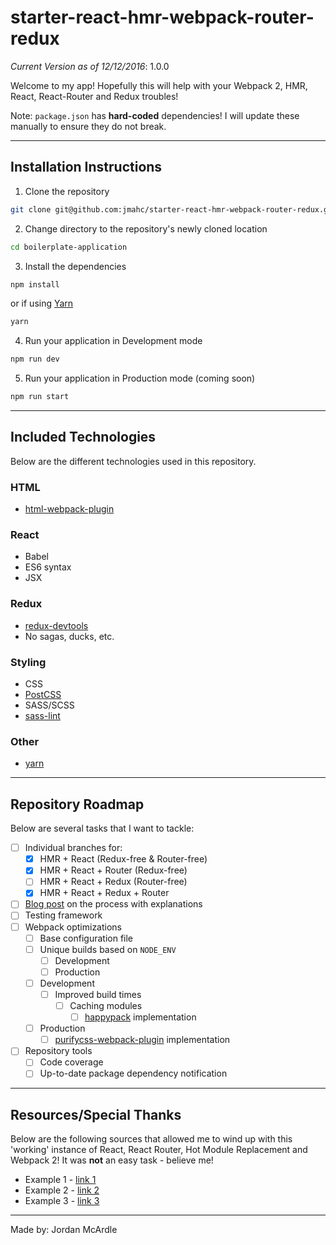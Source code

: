 # starter-react-hmr-webpack-router-redux
*Current Version as of 12/12/2016*: 1.0.0

Welcome to my app! Hopefully this will help with your Webpack 2, HMR, React, React-Router and Redux troubles!

Note: `package.json` has **hard-coded** dependencies!  I will update these manually to ensure they do not break.

---

## Installation Instructions
1. Clone the repository

  ```sh
  git clone git@github.com:jmahc/starter-react-hmr-webpack-router-redux.git boilerplate-application
  ```

2. Change directory to the repository's newly cloned location

  ```sh
  cd boilerplate-application
  ```

3. Install the dependencies

  ```sh
  npm install
  ```

  or if using [Yarn](https://github.com/yarnpkg/yarn)

  ```sh
  yarn
  ```

4. Run your application in Development mode

  ```sh
  npm run dev
  ```

5. Run your application in Production mode (coming soon)

  ```sh
  npm run start
  ```

---

## Included Technologies
Below are the different technologies used in this repository.

### HTML
- [html-webpack-plugin](https://www.npmjs.com/package/html-webpack-plugin)

### React
- Babel
- ES6 syntax
- JSX

### Redux
- [redux-devtools](https://www.npmjs.com/package/redux-devtools)
- No sagas, ducks, etc.

### Styling
- CSS
- [PostCSS](https://github.com/postcss/postcss)
- SASS/SCSS
- [sass-lint](https://www.npmjs.com/package/sass-lint)

### Other
- [yarn](https://yarnpkg.com/)

---

## Repository Roadmap
Below are several tasks that I want to tackle:
- [ ] Individual branches for:
  - [x] HMR + React (Redux-free & Router-free)
  - [x] HMR + React + Router (Redux-free)
  - [ ] HMR + React + Redux (Router-free)
  - [x] HMR + React + Redux + Router
- [ ] [Blog post](https://blog.mcardle.tech/) on the process with explanations
- [ ] Testing framework
- [ ] Webpack optimizations
  - [ ] Base configuration file
  - [ ] Unique builds based on `NODE_ENV`
    - [ ] Development
    - [ ] Production
  - [ ] Development
    - [ ] Improved build times
      - [ ] Caching modules
        - [ ] [happypack](https://www.npmjs.com/package/happypack) implementation
  - [ ] Production
    - [ ] [purifycss-webpack-plugin](https://www.npmjs.com/package/purifycss-webpack-plugin) implementation
- [ ] Repository tools
  - [ ] Code coverage
  - [ ] Up-to-date package dependency notification

---

## Resources/Special Thanks
Below are the following sources that allowed me to wind up with this 'working' instance of React, React Router, Hot Module Replacement and Webpack 2!  It was **not** an easy task - believe me!

- Example 1 - [link 1](http://mcardle.tech/)
- Example 2 - [link 2](http://mcardle.tech/)
- Example 3 - [link 3](http://mcardle.tech/)

_____________________________________

Made by: Jordan McArdle

